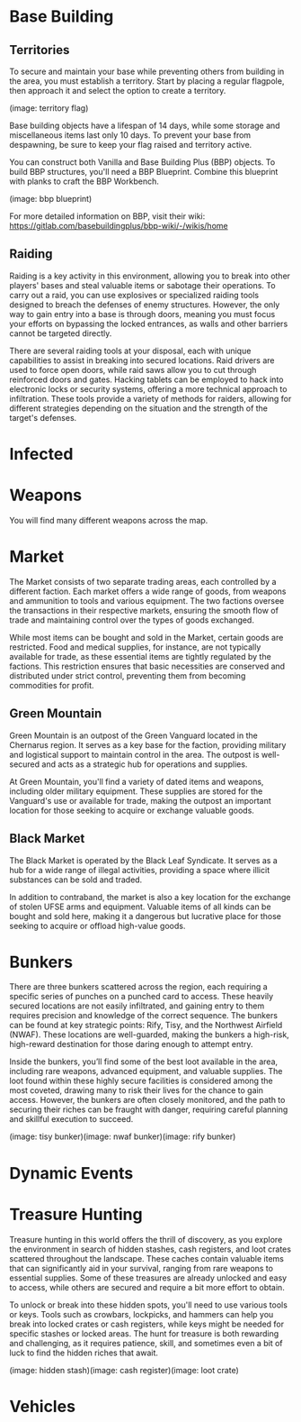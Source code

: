 # Base Building

## Territories

To secure and maintain your base while preventing others from building in the area, you must establish a territory. Start by placing a regular flagpole, then approach it and select the option to create a territory.

(image: territory flag)

Base building objects have a lifespan of 14 days, while some storage and miscellaneous items last only 10 days. To prevent your base from despawning, be sure to keep your flag raised and territory active.

You can construct both Vanilla and Base Building Plus (BBP) objects. To build BBP structures, you'll need a BBP Blueprint. Combine this blueprint with planks to craft the BBP Workbench.

(image: bbp blueprint)

For more detailed information on BBP, visit their wiki: https://gitlab.com/basebuildingplus/bbp-wiki/-/wikis/home

## Raiding

Raiding is a key activity in this environment, allowing you to break into other players' bases and steal valuable items or sabotage their operations. To carry out a raid, you can use explosives or specialized raiding tools designed to breach the defenses of enemy structures. However, the only way to gain entry into a base is through doors, meaning you must focus your efforts on bypassing the locked entrances, as walls and other barriers cannot be targeted directly.

There are several raiding tools at your disposal, each with unique capabilities to assist in breaking into secured locations. Raid drivers are used to force open doors, while raid saws allow you to cut through reinforced doors and gates. Hacking tablets can be employed to hack into electronic locks or security systems, offering a more technical approach to infiltration. These tools provide a variety of methods for raiders, allowing for different strategies depending on the situation and the strength of the target's defenses.

# Infected

# Weapons

You will find many different weapons across the map.

# Market

The Market consists of two separate trading areas, each controlled by a different faction. Each market offers a wide range of goods, from weapons and ammunition to tools and various equipment. The two factions oversee the transactions in their respective markets, ensuring the smooth flow of trade and maintaining control over the types of goods exchanged.

While most items can be bought and sold in the Market, certain goods are restricted. Food and medical supplies, for instance, are not typically available for trade, as these essential items are tightly regulated by the factions. This restriction ensures that basic necessities are conserved and distributed under strict control, preventing them from becoming commodities for profit.

## Green Mountain

Green Mountain is an outpost of the Green Vanguard located in the Chernarus region. It serves as a key base for the faction, providing military and logistical support to maintain control in the area. The outpost is well-secured and acts as a strategic hub for operations and supplies.

At Green Mountain, you'll find a variety of dated items and weapons, including older military equipment. These supplies are stored for the Vanguard's use or available for trade, making the outpost an important location for those seeking to acquire or exchange valuable goods.

## Black Market

The Black Market is operated by the Black Leaf Syndicate. It serves as a hub for a wide range of illegal activities, providing a space where illicit substances can be sold and traded.

In addition to contraband, the market is also a key location for the exchange of stolen UFSE arms and equipment. Valuable items of all kinds can be bought and sold here, making it a dangerous but lucrative place for those seeking to acquire or offload high-value goods.

# Bunkers

There are three bunkers scattered across the region, each requiring a specific series of punches on a punched card to access. These heavily secured locations are not easily infiltrated, and gaining entry to them requires precision and knowledge of the correct sequence. The bunkers can be found at key strategic points: Rify, Tisy, and the Northwest Airfield (NWAF). These locations are well-guarded, making the bunkers a high-risk, high-reward destination for those daring enough to attempt entry.

Inside the bunkers, you’ll find some of the best loot available in the area, including rare weapons, advanced equipment, and valuable supplies. The loot found within these highly secure facilities is considered among the most coveted, drawing many to risk their lives for the chance to gain access. However, the bunkers are often closely monitored, and the path to securing their riches can be fraught with danger, requiring careful planning and skillful execution to succeed.

(image: tisy bunker)(image: nwaf bunker)(image: rify bunker)

# Dynamic Events

# Treasure Hunting

Treasure hunting in this world offers the thrill of discovery, as you explore the environment in search of hidden stashes, cash registers, and loot crates scattered throughout the landscape. These caches contain valuable items that can significantly aid in your survival, ranging from rare weapons to essential supplies. Some of these treasures are already unlocked and easy to access, while others are secured and require a bit more effort to obtain.

To unlock or break into these hidden spots, you'll need to use various tools or keys. Tools such as crowbars, lockpicks, and hammers can help you break into locked crates or cash registers, while keys might be needed for specific stashes or locked areas. The hunt for treasure is both rewarding and challenging, as it requires patience, skill, and sometimes even a bit of luck to find the hidden riches that await.

(image: hidden stash)(image: cash register)(image: loot crate)

# Vehicles